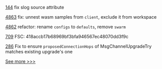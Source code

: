 
[144](https://github.com/hyperledger-labs/yui-relayer/pull/144) fix slog source attribute

[4863](https://github.com/hyperledger/iroha/pull/4863) fix: unnest wasm samples from `client`, exclude it from workspace

[4862](https://github.com/hyperledger/iroha/pull/4862) refactor: rename `configs` to `defaults`, remove `swarm`

[709](https://github.com/hyperledger-labs/fabric-token-sdk/pull/709) FSC: 418accb17b68969bf3bfa946567ec48070dd3f9c

[286](https://github.com/hyperledger-labs/yui-ibc-solidity/pull/286) Fix to ensure `proposedConnectionHops` of MsgChannelUpgradeTry matches existing upgrade's one


[See more >>>](https://start-here.hyperledger.org/pull-requests)
